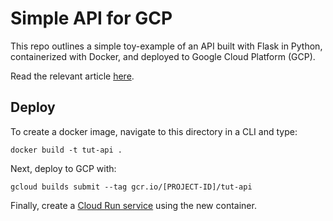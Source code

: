 # Simple API for GCP

This repo outlines a simple toy-example of an API built with Flask in Python, containerized with Docker, and deployed to Google Cloud Platform (GCP).

Read the relevant article [here](https://medium.com/@jamescalam).

## Deploy

To create a docker image, navigate to this directory in a CLI and type:

```
docker build -t tut-api .
```

Next, deploy to GCP with:

```
gcloud builds submit --tag gcr.io/[PROJECT-ID]/tut-api
```

Finally, create a [Cloud Run service](https://console.cloud.google.com/run) using the new container.